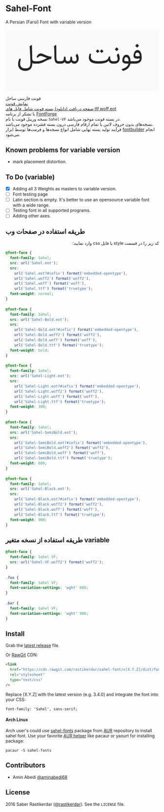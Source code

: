 # Sahel-Font

A Persian (Farsi) Font with variable version

![Sahel-VF](./sample-variable.gif)

فونت فارسی ساحل  
[نمایش فونت](http://rastikerdar.github.io/sahel-font/)  
[صفحه دریافت (دانلود) بسته فونت شامل فایل های ttf,woff,eot](https://github.com/rastikerdar/sahel-font/releases)  
با تشکر از برنامه [FontForge](https://fontforge.github.io)  
نسخه وریبل فونت با نام `Sahel-VF‍` در بسته فونت موجود می‌باشد.  
نسخه‌های بدون حروف لاتین یا تمام ارقام فارسی درون بسته فشرده موجود می‌باشد.  
فرآیند تولید بسته نهایی شامل انواع نسخه‌ها و فرمت‌ها توسط ابزار [fontbuilder](https://github.com/rastikerdar/fontbuilder) انجام می‌شود.

## Known problems for variable version

- mark placement distortion.

## To Do (variable)

- [x] Adding all 3 Weights as masters to variable version.
- [ ] Font testing page
- [ ] Latin section is empty. It's better to use an opensource variable font with a wide range.
- [ ] Testing font in all supported programs.
- [ ] Adding other axes.

## طریقه استفاده در صفحات وب

<p dir="rtl">
کد زیر را در قسمت style یا فایل css وارد نمایید:
</p>

```css
@font-face {
  font-family: Sahel;
  src: url('Sahel.eot');
  src:
    url('Sahel.eot?#iefix') format('embedded-opentype'),
    url('Sahel.woff2') format('woff2'),
    url('Sahel.woff') format('woff'),
    url('Sahel.ttf') format('truetype');
  font-weight: normal;
}

@font-face {
  font-family: Sahel;
  src: url('Sahel-Bold.eot');
  src:
    url('Sahel-Bold.eot?#iefix') format('embedded-opentype'),
    url('Sahel-Bold.woff2') format('woff2'),
    url('Sahel-Bold.woff') format('woff'),
    url('Sahel-Bold.ttf') format('truetype');
  font-weight: bold;
}

@font-face {
  font-family: Sahel;
  src: url('Sahel-Light.eot');
  src:
    url('Sahel-Light.eot?#iefix') format('embedded-opentype'),
    url('Sahel-Light.woff2') format('woff2'),
    url('Sahel-Light.woff') format('woff'),
    url('Sahel-Light.ttf') format('truetype');
  font-weight: 300;
}

@font-face {
  font-family: Sahel;
  src: url('Sahel-SemiBold.eot');
  src:
    url('Sahel-SemiBold.eot?#iefix') format('embedded-opentype'),
    url('Sahel-SemiBold.woff2') format('woff2'),
    url('Sahel-SemiBold.woff') format('woff'),
    url('Sahel-SemiBold.ttf') format('truetype');
  font-weight: 600;
}

@font-face {
  font-family: Sahel;
  src: url('Sahel-Black.eot');
  src:
    url('Sahel-Black.eot?#iefix') format('embedded-opentype'),
    url('Sahel-Black.woff2') format('woff2'),
    url('Sahel-Black.woff') format('woff'),
    url('Sahel-Black.ttf') format('truetype');
  font-weight: 900;
}
```

## طریقه استفاده از نسخه متغیر variable

```css
@font-face {
  font-family: Sahel VF;
  src: url('Sahel-VF.woff2') format('woff2');
}

.foo {
  font-family: Sahel VF;
  font-variation-settings: 'wght' 600;
}

.bar {
  font-family: Sahel VF;
  font-variation-settings: 'wght' 900;
}
```

## Install

Grab the [latest release](https://github.com/rastikerdar/sahel-font/releases/latest) file.

Or [RawGit](https://rawgit.com) CDN:

```html
<link
  href="https://cdn.rawgit.com/rastikerdar/sahel-font/v[X.Y.Z]/dist/font-face.css"
  rel="stylesheet"
  type="text/css"
/>
```

Replace [X.Y.Z] with the latest version (e.g. 3.4.0) and integrate the font into your CSS:

```
font-family: 'Sahel', sans-serif;
```

#### Arch Linux

Arch user's could use [sahel-fonts](https://aur.archlinux.org/packages/sahel-fonts/) package from [AUR](https://aur.archlinux.org/) repository to install sahel font. Use your favorite [AUR helper](https://wiki.archlinux.org/index.php/AUR_helpers) like pacaur or yaourt for installing package:

```shell
pacaur -S sahel-fonts
```

## Contributors

- Amin Abedi [@aminabedi68](https://github.com/aminabedi68)

## License

2016 Saber Rastikerdar ([@rastikerdar](https://github.com/rastikerdar)). See the `LICENSE` file.
